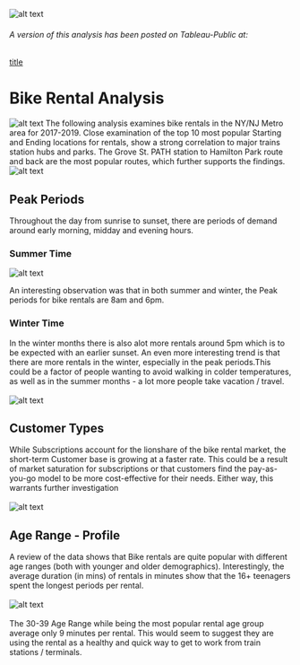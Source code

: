 ![alt text](./images/citi-bike-station-bikes.jpg)

###### *A version of this analysis has been posted on Tableau-Public at:* <br />
[title](https://public.tableau.com/profile/karl.ramsay#!/vizhome/BikeRentalAnalysisforNYNJMetroRegion/BikeRentalAnalysis)

# Bike Rental Analysis
![alt text](./images/bike-rental-zones.jpg)
The following analysis examines bike rentals in the NY/NJ Metro area for 2017-2019. Close examination of the top 10 most popular Starting and Ending locations for rentals, show a strong correlation to major trains station hubs and parks. The Grove St. PATH station to Hamilton Park route and back are the most popular routes, which further supports the findings. <br />
![alt text](./images/station-popularity.jpg)

## Peak Periods
Throughout the day from sunrise to sunset, there are periods of demand around early morning, midday and evening hours. <br/>

### Summer Time
![alt text](./images/summer-peak-rental-times.jpg)

An interesting observation was that in both summer and winter, the Peak periods for bike rentals are 8am and 6pm. <br />
### Winter Time
In the winter months there is also alot more rentals around 5pm which is to be expected with an earlier sunset. An even more interesting trend is that there are more rentals in the winter, especially in the peak periods.This could be a factor of people wanting to avoid walking in colder temperatures, as well as in the summer months - a lot more people take vacation / travel. <br><br>
![alt text](./images/winter-peak-rental-times.jpg)

## Customer Types
While Subscriptions account for the lionshare of the bike rental market, the short-term Customer base is growing at a faster rate. This could be a result of market saturation for subscriptions or that customers find the pay-as-you-go model to be more cost-effective for their needs. Either way, this warrants further investigation <br /> <br/>
![alt text](./images/rental-growth.jpg)

## Age Range - Profile
A review of the data shows that Bike rentals are quite popular with different age ranges (both with younger and older demographics). Interestingly, the average duration (in mins) of rentals in minutes show that the 16+ teenagers spent the longest periods per rental. <br/> <br/>
![alt text](./images/bike-rentals-agerange.jpg) <br/> <br/>
The 30-39 Age Range while being the most popular rental age group average only 9 minutes per rental. This would seem to suggest they are using the rental as a healthy and quick way to get to work from train stations / terminals. 

